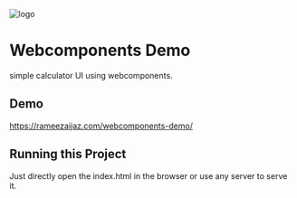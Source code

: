 ![logo](https://web-components-resources.appspot.com/static/logo.svg "logo")
# Webcomponents Demo
simple calculator UI using webcomponents.

## Demo
https://rameezaijaz.com/webcomponents-demo/

## Running this Project
Just directly open the index.html in the browser or use any server to serve it.

